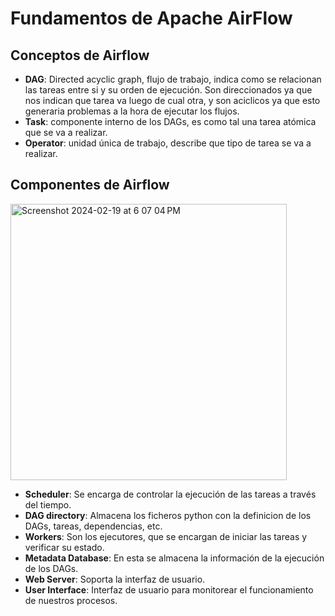 # Fundamentos de Apache AirFlow


## Conceptos de Airflow

- **DAG**: Directed acyclic graph, flujo de trabajo, indica como se relacionan las tareas entre si y su orden de ejecución. Son direccionados ya que nos indican que tarea va luego de cual otra, y son aciclicos ya que esto generaria problemas a la hora de ejecutar los flujos.
- **Task**: componente interno de los DAGs, es como tal una tarea atómica que se va a realizar.
- **Operator**: unidad única de trabajo, describe que tipo de tarea se va a realizar.


## Componentes de Airflow

<img width="442" alt="Screenshot 2024-02-19 at 6 07 04 PM" src="https://github.com/Jusariasve/study_notes/assets/18059093/40696a84-0f9d-4741-ade2-db060bbda46c">

- **Scheduler**: Se encarga de controlar la ejecución de las tareas a través del tiempo.
- **DAG directory**: Almacena los ficheros python con la definicion de los DAGs, tareas, dependencias, etc.
- **Workers**: Son los ejecutores, que se encargan de iniciar las tareas y verificar su estado.
- **Metadata Database**: En esta se almacena la información de la ejecución de los DAGs.
- **Web Server**: Soporta la interfaz de usuario.
- **User Interface**: Interfaz de usuario para monitorear el funcionamiento de nuestros procesos.


